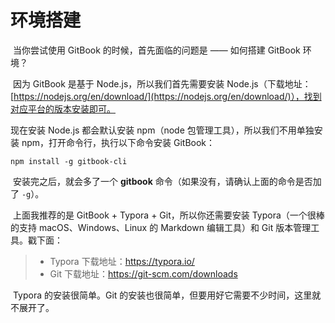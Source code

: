 # 环境搭建

​		当你尝试使用 GitBook 的时候，首先面临的问题是 —— 如何搭建 GitBook 环境？

​		因为 GitBook 是基于 Node.js，所以我们首先需要安装 Node.js（下载地址：[https://nodejs.org/en/download/](https://nodejs.org/en/download/)），找到对应平台的版本安装即可。

现在安装 Node.js 都会默认安装 npm（node 包管理工具），所以我们不用单独安装 npm，打开命令行，执行以下命令安装 GitBook：

```
npm install -g gitbook-cli
```

​		安装完之后，就会多了一个 **gitbook** 命令（如果没有，请确认上面的命令是否加了 `-g`）。

​		上面我推荐的是 GitBook + Typora + Git，所以你还需要安装 Typora（一个很棒的支持 macOS、Windows、Linux 的 Markdown 编辑工具）和 Git 版本管理工具。戳下面：

> - Typora 下载地址：https://typora.io/
> - Git 下载地址：https://git-scm.com/downloads

​		Typora 的安装很简单。Git 的安装也很简单，但要用好它需要不少时间，这里就不展开了。